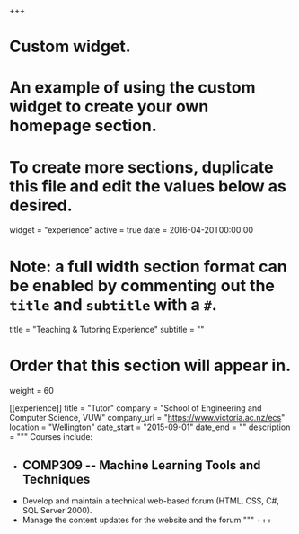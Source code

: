 +++
# Custom widget.
# An example of using the custom widget to create your own homepage section.
# To create more sections, duplicate this file and edit the values below as desired.
widget = "experience"
active = true
date = 2016-04-20T00:00:00

# Note: a full width section format can be enabled by commenting out the `title` and `subtitle` with a `#`.
title = "Teaching & Tutoring Experience"
subtitle = ""

# Order that this section will appear in.
weight = 60

[[experience]]
  title = "Tutor"
  company = "School of Engineering and Computer Science, VUW"
  company_url = "https://www.victoria.ac.nz/ecs"
  location = "Wellington"
  date_start = "2015-09-01"
  date_end = ""
  description = """
  Courses include:

  * COMP309 -- Machine Learning Tools and Techniques
    -  
  * Develop and maintain a technical web-based forum (HTML, CSS, C#, SQL Server 2000).
  * Manage the content updates for the website and the forum
  """
+++
